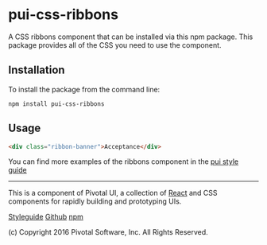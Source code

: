 # pui-css-ribbons

A CSS ribbons component that can be installed via this npm package.
This package provides all of the CSS you need to use the component.



## Installation

To install the package from the command line:

```
npm install pui-css-ribbons
```

## Usage

```html
<div class="ribbon-banner">Acceptance</div>
```

You can find more examples of the ribbons component in the [pui style guide](http://styleguide.pivotal.io/)


*****************************************

This is a component of Pivotal UI, a collection of [React](https://facebook.github.io/react/) and CSS components for rapidly building and prototyping UIs.

[Styleguide](http://styleguide.pivotal.io)
[Github](https://github.com/pivotal-cf/pivotal-ui)
[npm](https://www.npmjs.com/browse/keyword/pivotal%20ui%20modularized)

(c) Copyright 2016 Pivotal Software, Inc. All Rights Reserved.
